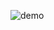 ![demo](https://user-images.githubusercontent.com/7388088/71270683-dd985c00-235a-11ea-9749-81a78f5f7b9e.gif)
